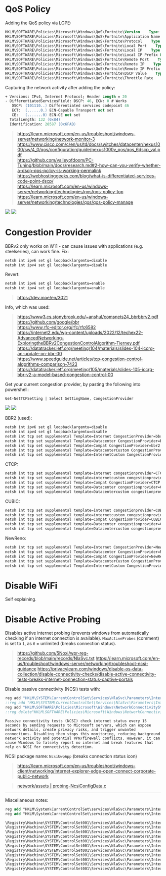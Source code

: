 # QoS Policy

Adding the QoS policy via LGPE:
```ps
HKLM\SOFTWARE\Policies\Microsoft\Windows\QoS\Fortnite\Version    Type: REG_SZ, Length: 8, Data: 1.0
HKLM\SOFTWARE\Policies\Microsoft\Windows\QoS\Fortnite\Application Name    Type: REG_SZ, Length: 68, Data: FortniteClient-Win64-Shipping.exe
HKLM\SOFTWARE\Policies\Microsoft\Windows\QoS\Fortnite\Protocol    Type: REG_SZ, Length: 4, Data: * # TCP and UDP
HKLM\SOFTWARE\Policies\Microsoft\Windows\QoS\Fortnite\Local Port    Type: REG_SZ, Length: 4, Data: * # Any source port
HKLM\SOFTWARE\Policies\Microsoft\Windows\QoS\Fortnite\Local IP    Type: REG_SZ, Length: 4, Data: * # Any source IP
HKLM\SOFTWARE\Policies\Microsoft\Windows\QoS\Fortnite\Local IP Prefix Length    Type: REG_SZ, Length: 4, Data: *
HKLM\SOFTWARE\Policies\Microsoft\Windows\QoS\Fortnite\Remote Port    Type: REG_SZ, Length: 4, Data: * # Any destination port
HKLM\SOFTWARE\Policies\Microsoft\Windows\QoS\Fortnite\Remote IP    Type: REG_SZ, Length: 4, Data: * # Any destination IP
HKLM\SOFTWARE\Policies\Microsoft\Windows\QoS\Fortnite\Remote IP Prefix Length    Type: REG_SZ, Length: 4, Data: *
HKLM\SOFTWARE\Policies\Microsoft\Windows\QoS\Fortnite\DSCP Value    Type: REG_SZ, Length: 6, Data: 46 # High Priority, Expedited Forwarding (EF)
HKLM\SOFTWARE\Policies\Microsoft\Windows\QoS\Fortnite\Throttle Rate    Type: REG_SZ, Length: 6, Data: -1 # Unspecified throttle rate (none), 'Data' would specify rate in KBps
```
Capturing the network activity after adding the policy:
```ps
+ Versions: IPv4, Internet Protocol; Header Length = 20
- DifferentiatedServicesField: DSCP: 46, ECN: 0 # Works
   DSCP: (101110..) Differentiated services codepoint 46
   ECT:  (......0.) ECN-Capable Transport not set
   CE:   (.......0) ECN-CE not set
  TotalLength: 132 (0x84)
  Identification: 28587 (0x6FAB)
```
> https://learn.microsoft.com/en-us/troubleshoot/windows-server/networking/network-monitor-3  
> https://www.cisco.com/c/en/us/td/docs/switches/datacenter/nexus1000/sw/4_0/qos/configuration/guide/nexus1000v_qos/qos_6dscp_val.pdf  
> https://github.com/valleyofdoom/PC-Tuning/blob/main/docs/research.md#2-how-can-you-verify-whether-a-dscp-qos-policy-is-working-permalink  
> https://webhostinggeeks.com/blog/what-is-differentiated-services-code-point-dscp/  
> https://learn.microsoft.com/en-us/windows-server/networking/technologies/qos/qos-policy-top  
> https://learn.microsoft.com/en-us/windows-server/networking/technologies/qos/qos-policy-manage

![](https://github.com/5Noxi/win-config/blob/main/network/images/qosvalues.png?raw=true)
![](https://github.com/5Noxi/win-config/blob/main/network/images/qosexplanation.png?raw=true)

# Congestion Provider

BBRv2 only works on W11 - can cause issues with applications (e.g. steelseries), can work fine. Fix:
```bat
netsh int ipv6 set gl loopbacklargemtu=disable
netsh int ipv4 set gl loopbacklargemtu=disable
```
Revert:
```bat
netsh int ipv6 set gl loopbacklargemtu=enable
netsh int ipv4 set gl loopbacklargemtu=enable
```
> https://dev.moe/en/3021

Info, which was used:
> https://www3.cs.stonybrook.edu/~anshul/comsnets24_bbrbbrv2.pdf  
> https://github.com/google/bbr  
> https://www.rfc-editor.org/rfc/rfc6582  
> https://internet2.edu/wp-content/uploads/2022/12/techex22-AdvancedNetworking-ExploringtheBBRv2CongestionControlAlgorithm-Tierney.pdf  
> https://datatracker.ietf.org/meeting/104/materials/slides-104-iccrg-an-update-on-bbr-00  
> https://www.speedguide.net/articles/tcp-congestion-control-algorithms-comparison-7423  
> https://datatracker.ietf.org/meeting/105/materials/slides-105-iccrg-bbr-v2-a-model-based-congestion-control-00

Get your current congestion provider, by pasting the following into powershell:
```
Get-NetTCPSetting | Select SettingName, CongestionProvider
```

![](https://github.com/5Noxi/win-config/blob/main/network/images/congnet.png?raw=true)
![](https://github.com/5Noxi/win-config/blob/main/network/images/congnet2.png?raw=true)

BBR2 (used):
```ps
netsh int ipv6 set gl loopbacklargemtu=disable
netsh int ipv4 set gl loopbacklargemtu=disable
netsh int tcp set supplemental Template=Internet CongestionProvider=bbr2
netsh int tcp set supplemental Template=Datacenter CongestionProvider=bbr2
netsh int tcp set supplemental Template=Compat CongestionProvider=bbr2
netsh int tcp set supplemental Template=DatacenterCustom CongestionProvider=bbr2
netsh int tcp set supplemental Template=InternetCustom CongestionProvider=bbr2
```
CTCP:
```ps
netsh int tcp set supplemental template=internet congestionprovider=CTCP
netsh int tcp set supplemental template=internetcustom congestionprovider=CTCP
netsh int tcp set supplemental Template=Compat CongestionProvider=CTCP
netsh int tcp set supplemental template=Datacenter congestionprovider=CTCP
netsh int tcp set supplemental template=Datacentercustom congestionprovider=CTCP
```
CUBIC:
```ps
netsh int tcp set supplemental template=internet congestionprovider=CUBIC
netsh int tcp set supplemental template=internetcustom congestionprovider=CUBIC
netsh int tcp set supplemental Template=Compat CongestionProvider=CUBIC
netsh int tcp set supplemental template=Datacenter congestionprovider=CUBIC
netsh int tcp set supplemental template=Datacentercustom congestionprovider=CUBIC
```
NewReno:
```ps
netsh int tcp set supplemental Template=Internet CongestionProvider=NewReno
netsh int tcp set supplemental Template=Datacenter CongestionProvider=NewReno
netsh int tcp set supplemental Template=Compat CongestionProvider=NewReno
netsh int tcp set supplemental Template=DatacenterCustom CongestionProvider=NewReno
netsh int tcp set supplemental Template=InternetCustom CongestionProvider=NewReno
```

# Disable WiFi

Self explaining.

# Disable Active Probing

Disables active internet probing (prevents windows from automatically checking if an internet connection is available). `MaxActiveProbes` (comment) is set to `1`, as `0` = unlimited (breaks connection status).

> https://github.com/5Noxi/wpr-reg-records/blob/main/records/NlaSvc.txt
> https://learn.microsoft.com/en-us/troubleshoot/windows-server/networking/troubleshoot-ncsi-guidance
> https://privacylearn.com/windows/disable-os-data-collection/disable-connectivity-checks/disable-active-connectivity-tests-breaks-internet-connection-status-captive-portals

Disable passive connectivity (NCSI) tests with:
```bat
reg add "HKLM\SYSTEM\CurrentControlSet\Services\NlaSvc\Parameters\Internet" /v PassivePollPeriod /t REG_DWORD /d 0 /f
::reg add "HKLM\SYSTEM\CurrentControlSet\Services\NlaSvc\Parameters\Internet" /v PassivePollPeriod /t REG_DWORD /d 15 /f
reg add "HKLM\SOFTWARE\Policies\Microsoft\Windows\NetworkConnectivityStatusIndicator" /v DisablePassivePolling /t REG_DWORD /d 1 /f
::reg delete"HKLM\SOFTWARE\Policies\Microsoft\Windows\NetworkConnectivityStatusIndicator" /v DisablePassivePolling /f
```
```
Passive connectivity tests (NCSI) check internet status every 15 seconds by sending requests to Microsoft servers, which can expose network details, create privacy risks, and trigger unwanted connections. Disabling them stops this monitoring, reducing background network activity and potential VPN/firewall conflicts. However, it can cause Windows to falsely report no internet and break features that rely on NCSI for connectivity detection.
```
NCSI package name: `NcsiUwpApp` (breaks connection status icon)
> https://learn.microsoft.com/en-us/troubleshoot/windows-client/networking/internet-explorer-edge-open-connect-corporate-public-network

> [network/assets | probing-NcsiConfigData.c](https://github.com/5Noxi/win-config/blob/main/network/assets/probing-NcsiConfigData.c)

---

Miscellaneous notes:
```ps
reg add "HKLM\System\CurrentControlSet\services\NlaSvc\Parameters\Internet" /v EnableUserActiveProbing /t REG_DWORD /d 0 /f
reg add "HKLM\System\CurrentControlSet\services\NlaSvc\Parameters\Internet" /v MaxActiveProbes /t REG_DWORD /d 1 /f

\Registry\Machine\SYSTEM\ControlSet001\Services\NlaSvc\Parameters\Internet : ActiveDnsProbeContent
\Registry\Machine\SYSTEM\ControlSet001\Services\NlaSvc\Parameters\Internet : ActiveDnsProbeContentV6
\Registry\Machine\SYSTEM\ControlSet001\Services\NlaSvc\Parameters\Internet : ActiveDnsProbeHost
\Registry\Machine\SYSTEM\ControlSet001\Services\NlaSvc\Parameters\Internet : ActiveDnsProbeHostV6
\Registry\Machine\SYSTEM\ControlSet001\Services\NlaSvc\Parameters\Internet : ActiveWebProbeContent
\Registry\Machine\SYSTEM\ControlSet001\Services\NlaSvc\Parameters\Internet : ActiveWebProbeContentV6
\Registry\Machine\SYSTEM\ControlSet001\Services\NlaSvc\Parameters\Internet : ActiveWebProbeHost
\Registry\Machine\SYSTEM\ControlSet001\Services\NlaSvc\Parameters\Internet : ActiveWebProbeHostV6
\Registry\Machine\SYSTEM\ControlSet001\Services\NlaSvc\Parameters\Internet : ActiveWebProbePath
\Registry\Machine\SYSTEM\ControlSet001\Services\NlaSvc\Parameters\Internet : ActiveWebProbePathV6
\Registry\Machine\SYSTEM\ControlSet001\Services\NlaSvc\Parameters\Internet : ReprobeThreshold
```